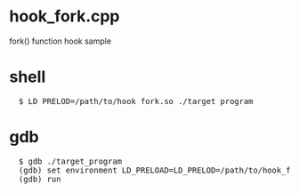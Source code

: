 hook_fork.cpp
========
fork() function hook sample

shell
========
<pre>
  $ LD_PRELOD=/path/to/hook_fork.so ./target_program
</pre>

gdb
========
<pre>
  $ gdb ./target_program
  (gdb) set environment LD_PRELOAD=LD_PRELOD=/path/to/hook_fork.so
  (gdb) run
</pre>
